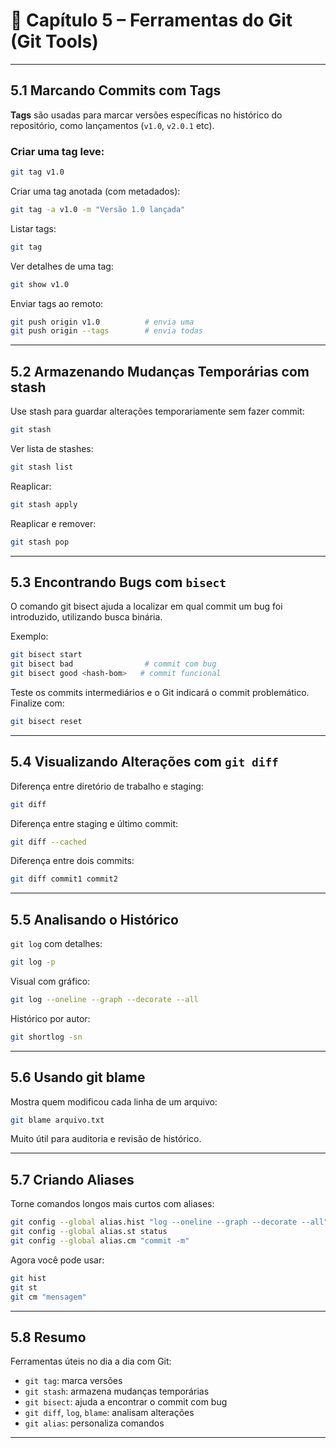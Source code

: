 # 📘 Capítulo 5 – Ferramentas do Git (Git Tools)

---

## 5.1 Marcando Commits com Tags

**Tags** são usadas para marcar versões específicas no histórico do repositório, como lançamentos (`v1.0`, `v2.0.1` etc).

### Criar uma tag leve:
```bash
git tag v1.0
```

Criar uma tag anotada (com metadados):

```bash
git tag -a v1.0 -m "Versão 1.0 lançada"
```

Listar tags:

```bash
git tag
```

Ver detalhes de uma tag:

```bash
git show v1.0
```

Enviar tags ao remoto:

```bash
git push origin v1.0          # envia uma
git push origin --tags        # envia todas
```

---

## 5.2 Armazenando Mudanças Temporárias com stash

Use stash para guardar alterações temporariamente sem fazer commit:

```bash
git stash
```

Ver lista de stashes:

```bash
git stash list
```

Reaplicar:

```bash
git stash apply
```

Reaplicar e remover:

```bash
git stash pop
```

---

## 5.3 Encontrando Bugs com ```bisect```

O comando git bisect ajuda a localizar em qual commit um bug foi introduzido, utilizando busca binária.

Exemplo:

```bash
git bisect start
git bisect bad                # commit com bug
git bisect good <hash-bom>   # commit funcional
```

Teste os commits intermediários e o Git indicará o commit problemático. Finalize com:

```bash
git bisect reset
```

---

## 5.4 Visualizando Alterações com ```git diff```

Diferença entre diretório de trabalho e staging:

```bash
git diff
```

Diferença entre staging e último commit:

```bash
git diff --cached
```

Diferença entre dois commits:

```bash
git diff commit1 commit2
```

---

## 5.5 Analisando o Histórico

```git log``` com detalhes:

```bash
git log -p
```

Visual com gráfico:

```bash
git log --oneline --graph --decorate --all
```

Histórico por autor:

```bash
git shortlog -sn
```

---

## 5.6 Usando git blame

Mostra quem modificou cada linha de um arquivo:

```bash
git blame arquivo.txt
```

Muito útil para auditoria e revisão de histórico.

--- 

## 5.7 Criando Aliases

Torne comandos longos mais curtos com aliases:

```bash
git config --global alias.hist "log --oneline --graph --decorate --all"
git config --global alias.st status
git config --global alias.cm "commit -m"
```

Agora você pode usar:

```bash
git hist
git st
git cm "mensagem"
```

---

## 5.8 Resumo

Ferramentas úteis no dia a dia com Git:

- ```git tag```: marca versões
- ```git stash```: armazena mudanças temporárias
- ```git bisect```: ajuda a encontrar o commit com bug
- ```git diff```, ```log```, ```blame```: analisam alterações
- ```git alias```: personaliza comandos

---
